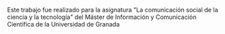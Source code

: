 Este trabajo fue realizado para la asignatura "La comunicación social de la ciencia y la tecnología" del Máster de Información y Comunicación Científica de la Universidad de Granada
